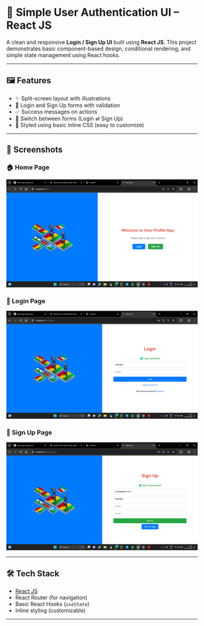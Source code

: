 # 🚀 Simple User Authentication UI – React JS

A clean and responsive **Login / Sign Up UI** built using **React JS**. This project demonstrates basic component-based design, conditional rendering, and simple state management using React hooks.

---

## 🖼️ Features

- ✨ Split-screen layout with illustrations
- 🔐 Login and Sign Up forms with validation
- ✅ Success messages on actions
- 🔁 Switch between forms (Login ⇄ Sign Up)
- 🎨 Styled using basic inline CSS (easy to customize)

---

## 📸 Screenshots

### 🏠 Home Page
![Home Screenshot](Screenshots/Home.png)

### 🔐 Login Page
![Login Screenshot](Screenshots/Login.png)

### 📝 Sign Up Page
![Sign Up Screenshot](Screenshots/SignUp.png)

---

## 🛠️ Tech Stack

- [React JS](https://reactjs.org/)
- React Router (for navigation)
- Basic React Hooks (`useState`)
- Inline styling (customizable)

---


